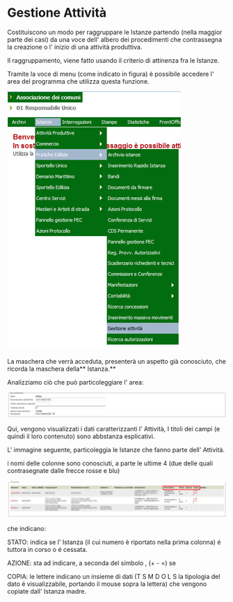 # Gestione Attività

Costituiscono un modo per raggruppare le Istanze partendo \(nella maggior parte dei casi\) da una voce dell' albero dei procedimenti  che contrassegna la creazione o l' inizio di una attività produttiva.

Il raggruppamento, viene fatto usando il criterio di attinenza fra le Istanze.

Tramite la voce di menu \(come indicato in figura\) è possibile accedere l' area del programma che utilizza questa funzione.

![](/assets/pct_mn_gest_attivita.jpg)

La maschera che verrà acceduta, presenterà un aspetto già conosciuto, che ricorda la maschera della** Istanza.**

Analizziamo ciò che può particoleggiare l' area:

![](/assets/sk_attivita_1.jpg)

Qui, vengono visualizzati i dati caratterizzanti l' Attività, I titoli dei campi \(e quindi il loro contenuto\) sono abbstanza esplicativi.

L' immagine seguente, particoleggia le Istanze che fanno parte dell' Attività.

i nomi delle colonne sono conosciuti, a parte le ultime 4 \(due delle quali contrasegnate dalle frecce rosse e blu\)



![](/assets/sk_attivita_2.jpg)

che indicano:

STATO: indica se l' Istanza \(il cui numero è riportato nella prima colonna\) é tuttora in corso o é cessata.

AZIONE: sta ad indicare, a seconda del simbolo , \(+ - =\) se

COPIA: le lettere indicano un insieme di dati \(T S M D O L S la tipologia del dato é visualizzabile, portando il mouse sopra la     lettera\) che vengono copiate dall' Istanza madre.

